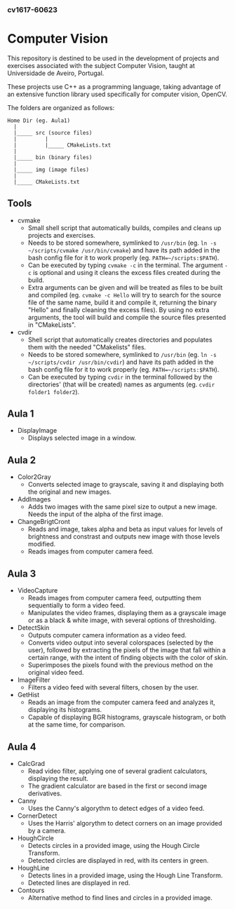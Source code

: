 ### cv1617-60623

# Computer Vision


This repository is destined to be used in the development of projects and exercises associated with the subject Computer Vision, taught at Universidade de Aveiro, Portugal.

These projects use C++ as a programming language, taking advantage of an extensive function library used specifically for computer vision, OpenCV.

The folders are organized as follows:
```
Home Dir (eg. Aula1)
  |
  |_____ src (source files)
  |         |
  |         |_____ CMakeLists.txt
  |
  |_____ bin (binary files)
  |
  |_____ img (image files)
  |
  |_____ CMakeLists.txt
```

## Tools
* cvmake
	- Small shell script that automatically builds, compiles and cleans up projects and exercises.
	- Needs to be stored somewhere, symlinked to `/usr/bin` (eg. `ln -s ~/scripts/cvmake /usr/bin/cvmake`) and have its path added in the bash config file for it to work properly (eg. `PATH=~/scripts:$PATH`).
	- Can be executed by typing `cvmake -c` in the terminal. The argument `-c` is optional and using it cleans the excess files created during the build.
	- Extra arguments can be given and will be treated as files to be built and compiled (eg. `cvmake -c Hello` will try to search for the source file of the same name, build it and compile it, returning the binary "Hello" and finally cleaning the excess files). By using no extra arguments, the tool will build and compile the source files presented in "CMakeLists".
* cvdir
	- Shell script that automatically creates directories and populates them with the needed "CMakelists" files.
	- Needs to be stored somewhere, symlinked to `/usr/bin` (eg. `ln -s ~/scripts/cvdir /usr/bin/cvdir`) and have its path added in the bash config file for it to work properly (eg. `PATH=~/scripts:$PATH`).
	- Can be executed by typing `cvdir` in the terminal followed by the directories' (that will be created) names as arguments (eg. `cvdir folder1 folder2`).

## Aula 1
* DisplayImage
    - Displays selected image in a window.

## Aula 2
* Color2Gray
	- Converts selected image to grayscale, saving it and displaying both the original and new images.
* AddImages
	- Adds two images with the same pixel size to output a new image. Needs the input of the alpha of the first image.
* ChangeBrigtCront
	- Reads and image, takes alpha and beta as input values for levels of brightness and constrast and outputs new image with those levels modified.
	- Reads images from computer camera feed.

## Aula 3
* VideoCapture
	- Reads images from computer camera feed, outputting them sequentially to form a video feed.
	- Manipulates the video frames, displaying them as a grayscale image or as a black & white image, with several options of thresholding.
* DetectSkin
	- Outputs computer camera information as a video feed.
	- Converts video output into several colorspaces (selected by the user), followed by extracting the pixels of the image that fall within a certain range, with the intent of finding objects with the color of skin.
	- Superimposes the pixels found with the previous method on the original video feed.
* ImageFilter
	- Filters a video feed with several filters, chosen by the user.
* GetHist
	- Reads an image from the computer camera feed and analyzes it, displaying its histograms.
	- Capable of displaying BGR histograms, grayscale histogram, or both at the same time, for comparison.

## Aula 4
* CalcGrad
	- Read video filter, applying one of several gradient calculators, displaying the result.
	- The gradient calculator are based in the first or second image derivatives.
* Canny
	- Uses the Canny's algorythm to detect edges of a video feed.
* CornerDetect
	- Uses the Harris' algorythm to detect corners on an image provided by a camera.
* HoughCircle
	- Detects circles in a provided image, using the Hough Circle Transform.
	- Detected circles are displayed in red, with its centers in green.
* HoughLine
	- Detects lines in a provided image, using the Hough Line Transform.
	- Detected lines are displayed in red.
* Contours
	- Alternative method to find lines and circles in a provided image.